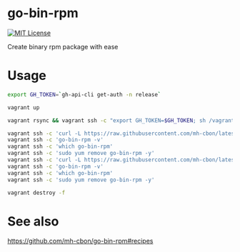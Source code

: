 # go-bin-rpm

[![MIT License](http://img.shields.io/badge/License-MIT-yellow.svg)](../LICENSE)

Create binary rpm package with ease


# Usage

```sh
export GH_TOKEN=`gh-api-cli get-auth -n release`

vagrant up

vagrant rsync && vagrant ssh -c "export GH_TOKEN=$GH_TOKEN; sh /vagrant/vagrant-run.sh"

vagrant ssh -c 'curl -L https://raw.githubusercontent.com/mh-cbon/latest/master/install.sh | GH=mh-cbon/go-bin-rpm sh -xe'
vagrant ssh -c 'go-bin-rpm -v'
vagrant ssh -c 'which go-bin-rpm'
vagrant ssh -c 'sudo yum remove go-bin-rpm -y'
vagrant ssh -c 'curl -L https://raw.githubusercontent.com/mh-cbon/latest/master/source.sh | GH=mh-cbon/go-bin-rpm sh -xe'
vagrant ssh -c 'go-bin-rpm -v'
vagrant ssh -c 'which go-bin-rpm'
vagrant ssh -c 'sudo yum remove go-bin-rpm -y'

vagrant destroy -f
```

# See also

https://github.com/mh-cbon/go-bin-rpm#recipes
